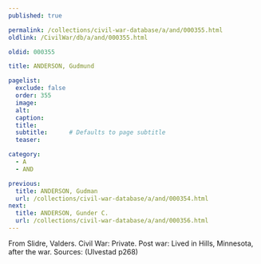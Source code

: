 ```yaml
---
published: true

permalink: /collections/civil-war-database/a/and/000355.html
oldlink: /CivilWar/db/a/and/000355.html

oldid: 000355

title: ANDERSON, Gudmund

pagelist:
  exclude: false
  order: 355
  image: 
  alt:
  caption:
  title:
  subtitle:      # Defaults to page subtitle
  teaser:

category: 
  - A 
  - AND

previous:
  title: ANDERSON, Gudman
  url: /collections/civil-war-database/a/and/000354.html  
next:
  title: ANDERSON, Gunder C.
  url: /collections/civil-war-database/a/and/000356.html   
---
```

From Slidre, Valders. Civil War: Private. Post war: Lived in Hills, Minnesota, after the war. Sources: (Ulvestad p268)
